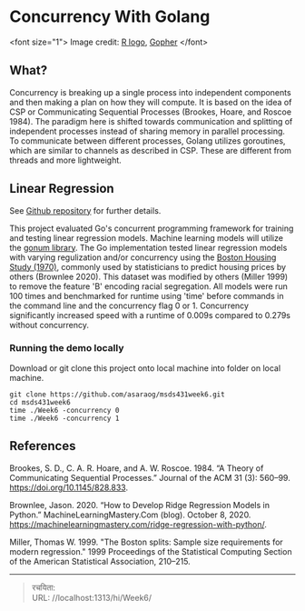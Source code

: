 # Concurrency With Golang

&lt;font size=&#34;1&#34;&gt; Image credit: [R logo](https://www.r-project.org/logo/), [Gopher](https://go.dev/doc/gopher/README) &lt;/font&gt;

## What?

Concurrency is breaking up a single process into independent components and then making a plan on how they will compute. It is based on the idea of CSP or Communicating Sequential Processes (Brookes, Hoare, and Roscoe 1984). The paradigm here is shifted towards communication and splitting of independent processes instead of sharing memory in parallel processing. To communicate between different processes, Golang utilizes goroutines, which are similar to channels as described in CSP. These are different from threads and more lightweight.

## Linear Regression
See [Github repository](https://github.com/asaraog/msds431week6) for further details.

This project evaluated Go&#39;s concurrent programming framework for training and testing linear regression models. Machine learning models will utilize the [gonum library](https://pkg.go.dev/gonum.org/v1/gonum). The Go implementation tested linear regression models with varying regulization and/or concurrency using the [Boston Housing Study (1970)](http://lib.stat.cmu.edu/datasets/boston), commonly used by statisticians to predict housing prices by others (Brownlee 2020). This dataset was modified by others (Miller 1999) to remove the feature &#39;B&#39; encoding racial segregation. All models were run 100 times and benchmarked for runtime using &#39;time&#39; before commands in the command line and the concurrency flag 0 or 1. Concurrency significantly increased speed with a runtime of 0.009s compared to 0.279s without concurrency.

### Running the demo locally

Download or git clone this project onto local machine into folder on local machine.
```
git clone https://github.com/asaraog/msds431week6.git
cd msds431week6
time ./Week6 -concurrency 0
time ./Week6 -concurrency 1

```

## References

Brookes, S. D., C. A. R. Hoare, and A. W. Roscoe. 1984. “A Theory of Communicating Sequential Processes.” Journal of the ACM 31 (3): 560–99. https://doi.org/10.1145/828.833.

Brownlee, Jason. 2020. “How to Develop Ridge Regression Models in Python.” MachineLearningMastery.Com (blog). October 8, 2020. https://machinelearningmastery.com/ridge-regression-with-python/.

Miller, Thomas W. 1999. &#34;The Boston splits: Sample size requirements for modern regression.&#34; 1999 Proceedings of the Statistical Computing Section of the American Statistical Association, 210–215.



---

> रचयिता:   
> URL: //localhost:1313/hi/Week6/  

